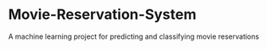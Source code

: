 # Movie-Reservation-System
A machine learning project for predicting and classifying movie reservations
